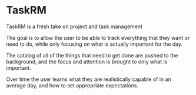 # TaskRM

TaskRM is a fresh take on project and task management

The goal is to allow the user to be able to track everything that they want or need to do, while only focusing on what is actually important for the day.  

The catalog of all of the things that need to get done are pushed to the background, and the focus and attention is brought to only what is important.  

Over time the user learns what they are realistically capable of in an average day, and how to set appropriate expectations.  

